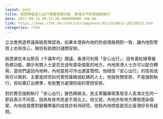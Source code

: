 ```yaml
---
layout: post
title: 姚思榮倡安心出行增變色碼功能　袁海文不同意強制執行
date: 2021-09-15 09:53:56.000000000 +08:00
link: https://news.rthk.hk/rthk/ch/component/k2/1610615-20210915.htm
categories: rthk
---
```


立法會旅遊界議員姚思榮認為，如果本港與內地的防疫措施相對一致，讓內地對管控上也有信心，相信有助商討通關安排。

姚思榮在本台節目《千禧年代》建議，香港可利用「安心出行」，設有黃紅綠等變色碼功能，顯示有關人士是否去過有感染個案的地方。內地來港人士亦可以配合轉用，當他們返回內地時，內地當局可作出適當管控。他相信「安心出行」的技術成熟可以做到，主要是研究如何管控黃碼或紅碼的人士。他說有關安排，不是強制執行，但如果訂出標準，有助雙方處理防疫的管控安排。

對於應否強制執行「安心出行」變色碼做法，民主黨醫療政策發言人袁海文在同一節目表示不同意，因為有些市民是不用北上。他又說，內地亦有地方爆發感染個案，內地疫苗應對變種帶毒的成效亦有待研究，他對內地控疫是否比香港好存有疑問。
